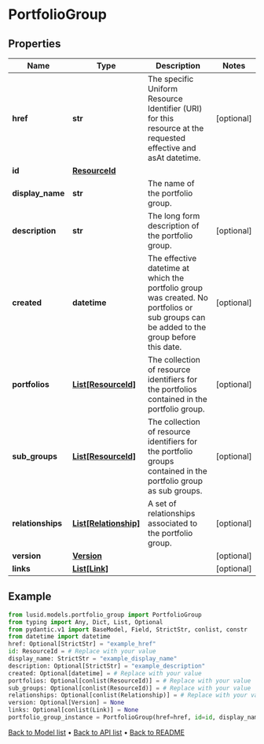 # PortfolioGroup

## Properties
Name | Type | Description | Notes
------------ | ------------- | ------------- | -------------
**href** | **str** | The specific Uniform Resource Identifier (URI) for this resource at the requested effective and asAt datetime. | [optional] 
**id** | [**ResourceId**](ResourceId.md) |  | 
**display_name** | **str** | The name of the portfolio group. | 
**description** | **str** | The long form description of the portfolio group. | [optional] 
**created** | **datetime** | The effective datetime at which the portfolio group was created. No portfolios or sub groups can be added to the group before this date. | [optional] 
**portfolios** | [**List[ResourceId]**](ResourceId.md) | The collection of resource identifiers for the portfolios contained in the portfolio group. | [optional] 
**sub_groups** | [**List[ResourceId]**](ResourceId.md) | The collection of resource identifiers for the portfolio groups contained in the portfolio group as sub groups. | [optional] 
**relationships** | [**List[Relationship]**](Relationship.md) | A set of relationships associated to the portfolio group. | [optional] 
**version** | [**Version**](Version.md) |  | [optional] 
**links** | [**List[Link]**](Link.md) |  | [optional] 
## Example

```python
from lusid.models.portfolio_group import PortfolioGroup
from typing import Any, Dict, List, Optional
from pydantic.v1 import BaseModel, Field, StrictStr, conlist, constr
from datetime import datetime
href: Optional[StrictStr] = "example_href"
id: ResourceId = # Replace with your value
display_name: StrictStr = "example_display_name"
description: Optional[StrictStr] = "example_description"
created: Optional[datetime] = # Replace with your value
portfolios: Optional[conlist(ResourceId)] = # Replace with your value
sub_groups: Optional[conlist(ResourceId)] = # Replace with your value
relationships: Optional[conlist(Relationship)] = # Replace with your value
version: Optional[Version] = None
links: Optional[conlist(Link)] = None
portfolio_group_instance = PortfolioGroup(href=href, id=id, display_name=display_name, description=description, created=created, portfolios=portfolios, sub_groups=sub_groups, relationships=relationships, version=version, links=links)

```

[Back to Model list](../README.md#documentation-for-models) &#8226; [Back to API list](../README.md#documentation-for-api-endpoints) &#8226; [Back to README](../README.md)


